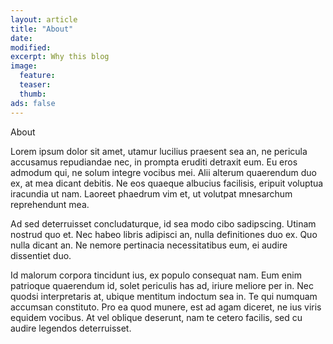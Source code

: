 ```yaml
---
layout: article
title: "About"
date: 
modified:
excerpt: Why this blog
image:
  feature:
  teaser:
  thumb:
ads: false
---
```

About

Lorem ipsum dolor sit amet, utamur lucilius praesent sea an, ne pericula accusamus repudiandae nec, in prompta eruditi detraxit eum. Eu eros admodum qui, ne solum integre vocibus mei. Alii alterum quaerendum duo ex, at mea dicant debitis. Ne eos quaeque albucius facilisis, eripuit voluptua iracundia ut nam. Laoreet phaedrum vim et, ut volutpat mnesarchum reprehendunt mea.

Ad sed deterruisset concludaturque, id sea modo cibo sadipscing. Utinam nostrud quo et. Nec habeo libris adipisci an, nulla definitiones duo ex. Quo nulla dicant an. Ne nemore pertinacia necessitatibus eum, ei audire dissentiet duo.

Id malorum corpora tincidunt ius, ex populo consequat nam. Eum enim patrioque quaerendum id, solet periculis has ad, iriure meliore per in. Nec quodsi interpretaris at, ubique mentitum indoctum sea in. Te qui numquam accumsan constituto. Pro ea quod munere, est ad agam diceret, ne ius viris equidem vocibus. At vel oblique deserunt, nam te cetero facilis, sed cu audire legendos deterruisset.


